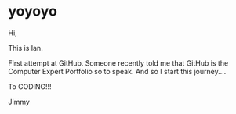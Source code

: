 # yoyoyo
Hi,

This is Ian.

First attempt at GitHub.
Someone recently told me that GitHub is the Computer Expert Portfolio so to speak.
And so I start this journey....


To CODING!!!

Jimmy
